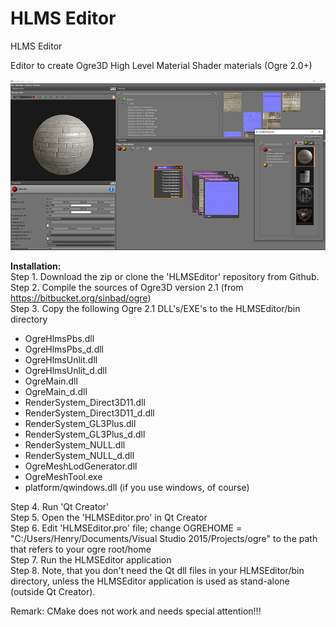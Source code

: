 # HLMS Editor
HLMS Editor

Editor to create Ogre3D High Level Material Shader materials (Ogre 2.0+)

![HLMS Editor](/HLMSEditor.png)

**Installation:**  
Step 1. Download the zip or clone the 'HLMSEditor' repository from Github.  
Step 2. Compile the sources of Ogre3D version 2.1 (from https://bitbucket.org/sinbad/ogre)  
Step 3. Copy the following Ogre 2.1 DLL's/EXE's to the HLMSEditor/bin directory  
* OgreHlmsPbs.dll
* OgreHlmsPbs_d.dll
* OgreHlmsUnlit.dll
* OgreHlmsUnlit_d.dll
* OgreMain.dll
* OgreMain_d.dll
* RenderSystem_Direct3D11.dll
* RenderSystem_Direct3D11_d.dll
* RenderSystem_GL3Plus.dll
* RenderSystem_GL3Plus_d.dll
* RenderSystem_NULL.dll
* RenderSystem_NULL_d.dll
* OgreMeshLodGenerator.dll
* OgreMeshTool.exe
* platform/qwindows.dll (if you use windows, of course)  

Step 4. Run 'Qt Creator'  
Step 5. Open the 'HLMSEditor.pro' in Qt Creator  
Step 6. Edit 'HLMSEditor.pro' file; change OGREHOME = "C:/Users/Henry/Documents/Visual Studio 2015/Projects/ogre" to the path that refers to your ogre root/home  
Step 7. Run the HLMSEditor application  
Step 8. Note, that you don't need the Qt dll files in your HLMSEditor/bin directory, unless the HLMSEditor application is used as stand-alone (outside Qt Creator).  
 
Remark: CMake does not work and needs special attention!!!